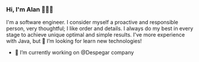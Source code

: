 ### Hi, I'm Alan 👋👨‍💻

<!--
**alangarciac/alangarciac** is a ✨ _special_ ✨ repository because its `README.md` (this file) appears on your GitHub profile.

Here are some ideas to get you started:

- 🔭 I’m currently working on ...
- 🌱 I’m currently learning ...
- 👯 I’m looking to collaborate on ...
- 🤔 I’m looking for help with ...
- 💬 Ask me about ...
- 📫 How to reach me: ...
- 😄 Pronouns: ...
- ⚡ Fun fact: ...
-->

I'm a software engineer. I consider myself a proactive and responsible person, very thoughtful; I like order and details. I always do my best in every stage to achieve unique optimal and simple results. I've more experience with Java, but 🤔 I’m looking for learn new technologies!

- 🔭 I’m currently working on @Despegar company


